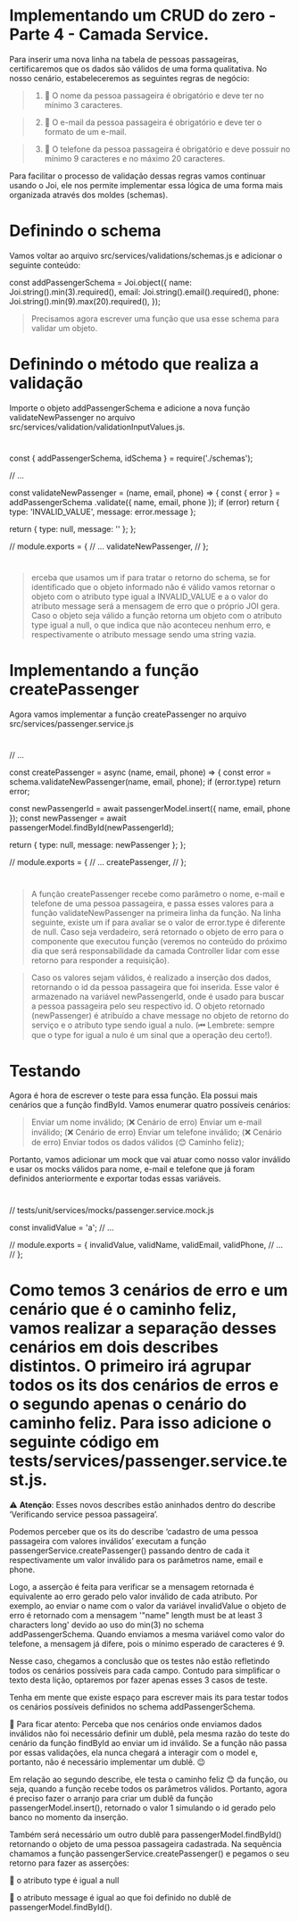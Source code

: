 # Implementando um CRUD do zero - Parte 4 - Camada Service.


Para inserir uma nova linha na tabela de pessoas passageiras, certificaremos que os dados são válidos de uma forma qualitativa. No nosso cenário, estabeleceremos as seguintes regras de negócio:

  > 1. 🔷 O nome da pessoa passageira é obrigatório e deve ter no mínimo 3 caracteres.

  > 2. 🔷 O e-mail da pessoa passageira é obrigatório e deve ter o formato de um e-mail.

  > 3. 🔷 O telefone da pessoa passageira é obrigatório e deve possuir no mínimo 9 caracteres e no máximo 20 caracteres.

Para facilitar o processo de validação dessas regras vamos continuar usando o Joi, ele nos permite implementar essa lógica de uma forma mais organizada através dos moldes (schemas).


# Definindo o schema
Vamos voltar ao arquivo src/services/validations/schemas.js e adicionar o seguinte conteúdo:

const addPassengerSchema = Joi.object({
  name: Joi.string().min(3).required(),
  email: Joi.string().email().required(),
  phone: Joi.string().min(9).max(20).required(),
});

> Precisamos agora escrever uma função que usa esse schema para validar um objeto.

# Definindo o método que realiza a validação
Importe o objeto addPassengerSchema e adicione a nova função validateNewPassenger no arquivo src/services/validation/validationInputValues.js.

#
const { addPassengerSchema, idSchema } = require('./schemas');

// ...

const validateNewPassenger = (name, email, phone) => {
  const { error } = addPassengerSchema
    .validate({ name, email, phone });
  if (error) return { type: 'INVALID_VALUE', message: error.message };
  
  return { type: null, message: '' };
};

// module.exports = {
// ...
  validateNewPassenger,
// };
#

> erceba que usamos um if para tratar o retorno do schema, se for identificado que o objeto informado não é válido vamos retornar o objeto com o atributo type igual a INVALID_VALUE e a o valor do atributo message será a mensagem de erro que o próprio JOI gera. Caso o objeto seja válido a função retorna um objeto com o atributo type igual a null, o que indica que não aconteceu nenhum erro, e respectivamente o atributo message sendo uma string vazia.

# Implementando a função createPassenger
Agora vamos implementar a função createPassenger no arquivo src/services/passenger.service.js

#
// ...

const createPassenger = async (name, email, phone) => {
  const error = schema.validateNewPassenger(name, email, phone);
  if (error.type) return error;

  const newPassengerId = await passengerModel.insert({ name, email, phone });
  const newPassenger = await passengerModel.findById(newPassengerId);

  return { type: null, message: newPassenger };
};

// module.exports = {
// ...
     createPassenger,
// };
#

> A função createPassenger recebe como parâmetro o nome, e-mail e telefone de uma pessoa passageira, e passa esses valores para a função validateNewPassenger na primeira linha da função. Na linha seguinte, existe um if para avaliar se o valor de error.type é diferente de null. Caso seja verdadeiro, será retornado o objeto de erro para o componente que executou função (veremos no conteúdo do próximo dia que será responsabilidade da camada Controller lidar com esse retorno para responder a requisição).

> Caso os valores sejam válidos, é realizado a inserção dos dados, retornando o id da pessoa passageira que foi inserida. Esse valor é armazenado na variável newPassengerId, onde é usado para buscar a pessoa passageira pelo seu respectivo id. O objeto retornado (newPassenger) é atribuído a chave message no objeto de retorno do serviço e o atributo type sendo igual a nulo. (⏮ Lembrete: sempre que o type for igual a nulo é um sinal que a operação deu certo!).

# Testando
Agora é hora de escrever o teste para essa função. Ela possui mais cenários que a função findById. Vamos enumerar quatro possíveis cenários:

  > Enviar um nome inválido; (❌ Cenário de erro)
  > Enviar um e-mail inválido; (❌ Cenário de erro)
  > Enviar um telefone inválido; (❌ Cenário de erro)
  > Enviar todos os dados válidos (😊 Caminho feliz);

Portanto, vamos adicionar um mock que vai atuar como nosso valor inválido e usar os mocks válidos para nome, e-mail e telefone que já foram definidos anteriormente e exportar todas essas variáveis.

#
//  tests/unit/services/mocks/passenger.service.mock.js

const invalidValue = 'a';
// ...

// module.exports = {
  invalidValue,
  validName,
  validEmail,
  validPhone,
  // ...
// };
#


# Como temos 3 cenários de erro e um cenário que é o caminho feliz, vamos realizar a separação desses cenários em dois describes distintos. O primeiro irá agrupar todos os its dos cenários de erros e o segundo apenas o cenário do caminho feliz. Para isso adicione o seguinte código em tests/services/passenger.service.test.js.

⚠️ **Atenção**: Esses novos describes estão aninhados dentro do describe ‘Verificando service pessoa passageira’.



Podemos perceber que os its do describe ‘cadastro de uma pessoa passageira com valores inválidos’ executam a função passengerService.createPassenger() passando dentro de cada it respectivamente um valor inválido para os parâmetros name, email e phone.

Logo, a asserção é feita para verificar se a mensagem retornada é equivalente ao erro gerado pelo valor inválido de cada atributo. Por exemplo, ao enviar o name com o valor da variável invalidValue o objeto de erro é retornado com a mensagem '"name" length must be at least 3 characters long' devido ao uso do min(3) no schema addPassengerSchema. Quando enviamos a mesma variável como valor do telefone, a mensagem já difere, pois o mínimo esperado de caracteres é 9.

Nesse caso, chegamos a conclusão que os testes não estão refletindo todos os cenários possíveis para cada campo. Contudo para simplificar o texto desta lição, optaremos por fazer apenas esses 3 casos de teste.

Tenha em mente que existe espaço para escrever mais its para testar todos os cenários possíveis definidos no schema addPassengerSchema.

👀 Para ficar atento: Perceba que nos cenários onde enviamos dados inválidos não foi necessário definir um dublê, pela mesma razão do teste do cenário da função findById ao enviar um id inválido. Se a função não passa por essas validações, ela nunca chegará a interagir com o model e, portanto, não é necessário implementar um dublê. 😉

Em relação ao segundo describe, ele testa o caminho feliz 😊 da função, ou seja, quando a função recebe todos os parâmetros válidos. Portanto, agora é preciso fazer o arranjo para criar um dublê da função passengerModel.insert(), retornado o valor 1 simulando o id gerado pelo banco no momento da inserção.

Também será necessário um outro dublê para passengerModel.findById() retornando o objeto de uma pessoa passageira cadastrada. Na sequência chamamos a função passengerService.createPassenger() e pegamos o seu retorno para fazer as asserções:

🔷 o atributo type é igual a null

🔷 o atributo message é igual ao que foi definido no dublê de passengerModel.findById().


